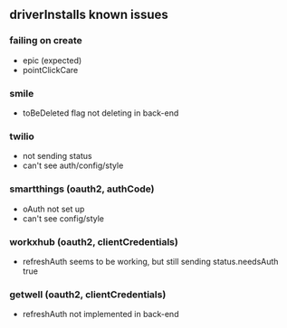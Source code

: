 ## driverInstalls known issues

### failing on create

- epic (expected)
- pointClickCare

### smile

- toBeDeleted flag not deleting in back-end

### twilio

- not sending status
- can't see auth/config/style

### smartthings (oauth2, authCode)

- oAuth not set up
- can't see config/style

### workxhub (oauth2, clientCredentials)

- refreshAuth seems to be working, but still sending status.needsAuth true

### getwell (oauth2, clientCredentials)

- refreshAuth not implemented in back-end
